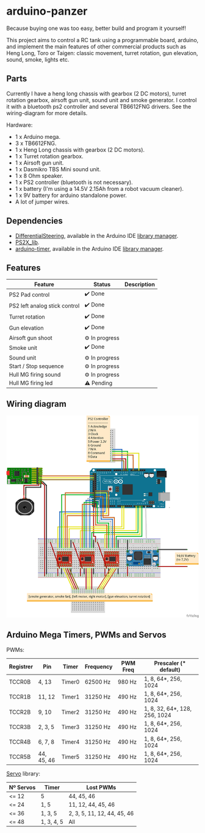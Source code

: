 # arduino-panzer

Because buying one was too easy, better build and program it yourself!

This project aims to control a RC tank using a programmable board, arduino, and implement the main features of other commercial products such as Heng Long, Toro or Taigen: classic movement, turret rotation, gun elevation, sound, smoke, lights etc.

## Parts

Currently I have a heng long chassis with gearbox (2 DC motors), turret rotation gearbox, airsoft gun unit, sound unit and smoke generator. I control it with a bluetooth ps2 controller and several TB6612FNG drivers. See the wiring-diagram for more details.

Hardware:

* 1 x Arduino mega.
* 3 x TB6612FNG.
* 1 x Heng Long chassis with gearbox (2 DC motors).
* 1 x Turret rotation gearbox.
* 1 x Airsoft gun unit.
* 1 x Dasmikro TBS Mini sound unit.
* 1 x 8 Ohm speaker.
* 1 x PS2 controller (bluetooth is not necessary).
* 1 x battery (I'm using a 14.5V 2.15Ah from a robot vacuum cleaner).
* 1 x 9V battery for arduino standalone power.
* A lot of jumper wires.

## Dependencies

* [DifferentialSteering](https://github.com/edumardo/DifferentialSteering), available in the Arduino IDE [library manager](https://www.arduino.cc/en/guide/libraries#).
* [PS2X_lib](https://github.com/madsci1016/Arduino-PS2X).
* [arduino-timer](https://github.com/contrem/arduino-timer), available in the Arduino IDE [library manager](https://www.arduino.cc/en/guide/libraries#).

## Features

| Feature                       | Status         | Description |
|-------------------------------|----------------|-------------|
| PS2 Pad control               | ✔️ Done        |            |
| PS2 left analog stick control | ✔️ Done        |            |
| Turret rotation               | ✔️ Done        |            |
| Gun elevation                 | ✔️ Done        |            |
| Airsoft gun shoot             | ⚙️ In progress |            |
| Smoke unit                    | ✔️ Done        |            |
| Sound unit                    | ⚙️ In progress |            |
| Start / Stop sequence         | ⚙️ In progress |            |
| Hull MG firing sound          | ⚙️ In progress |            |
| Hull MG firing led            | ⚠️ Pending     |            |

## Wiring diagram

![Wiring diagram](images/wiring-diagram.png)

## Arduino Mega Timers, PWMs and Servos

PWMs:

|Registrer | Pin        | Timer  | Frequency | PWM Freq | Prescaler (* default)         |
|-------   |----------- |--------|-----------|----------|-------------------------------|
|TCCR0B    | 4, 13      | Timer0 | 62500 Hz  | 980 Hz   | 1, 8, 64*, 256, 1024          |
|TCCR1B    | 11, 12     | Timer1 | 31250 Hz  | 490 Hz   | 1, 8, 64*, 256, 1024          |
|TCCR2B    | 9, 10      | Timer2 | 31250 Hz  | 490 Hz   | 1, 8, 32, 64*, 128, 256, 1024 |
|TCCR3B    | 2, 3, 5    | Timer3 | 31250 Hz  | 490 Hz   | 1, 8, 64*, 256, 1024          |
|TCCR4B    | 6, 7, 8    | Timer4 | 31250 Hz  | 490 Hz   | 1, 8, 64*, 256, 1024          |
|TCCR5B    | 44, 45, 46 | Timer5 | 31250 Hz  | 490 Hz   | 1, 8, 64*, 256, 1024          |

[Servo](https://www.arduino.cc/reference/en/libraries/servo/) library:

| Nº Servos | Timer      | Lost PWMs                   |
|-----------|---------   |-----------------------------|
| <= 12     | 5          | 44, 45, 46                  |
| <= 24     | 1, 5       | 11, 12, 44, 45, 46          |
| <= 36     | 1, 3, 5    | 2, 3, 5, 11, 12, 44, 45, 46 |
| <= 48     | 1, 3, 4, 5 | All                         |
